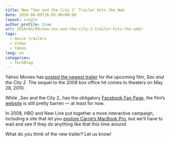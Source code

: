 ```yaml
---
title: New “Sex and the City 2″ Trailer Hits the Web
date: 2010-04-09T16:05:00+00:00
layout: single
author_profile: true
url: 2010/04/09/new-sex-and-the-city-2-trailer-hits-the-web/
tags:
  - movie trailers
  - Video
  - Yahoo
lang: en
categories: 
  - TechBlog
---
```

Yahoo Movies has [posted the newest trailer](http://movies.yahoo.com/feature/sex-and-the-city-2.html?showVideo=1) for the upcoming film, _Sex and the City 2._ The sequel to the 2008 box office hit comes to theaters on May 28, 2010.

While \_Sex and the City 2\_ has the obligatory [Facebook Fan Page](http://www.facebook.com/sexandthecity2), the film’s [website](http://sexandthecitymovie.com/) is still pretty barren — at least for now.

In 2008, HBO and New Line put together a more interactive campaign, including a site that let you [explore Carrie’s MacBook Pro](http://www.tuaw.com/2008/05/20/explore-carrie-bradshaws-macbook-pro/), but we’ll have to wait and see if they do anything like that this time around.

What do you think of the new trailer? Let us know!
